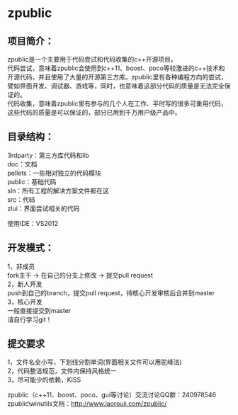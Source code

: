 zpublic
=======
  
  
项目简介：
----------
zpublic是一个主要用于代码尝试和代码收集的c++开源项目。  
代码尝试，意味着zpublic会使用到c++11、boost、poco等较激进的c++技术和开源代码，并且使用了大量的开源第三方库。zpublic里有各种编程方向的尝试，譬如界面开发、调试器、游戏等，同时，也意味着这部分代码的质量是无法完全保证的。  
代码收集，意味着zpublic里有参与的几个人在工作、平时写的很多可重用代码，这些代码的质量是可以保证的，部分已用到千万用户级产品中。  

目录结构：
----------
3rdparty：第三方库代码和lib  
doc：文档  
pellets：一些相对独立的代码模块  
public：基础代码  
sln：所有工程的解决方案文件都在这  
src：代码  
zlui：界面尝试相关的代码  

使用IDE：VS2012  

开发模式：
----------
1，非成员  
	fork主干 -> 在自己的分支上修改 -> 提交pull request  
2，新人开发  
	push到自己的branch，提交pull request，待核心开发审核后合并到master  
3，核心开发  
	一般直接提交到master  
请自行学习git！

提交要求
----------
1，文件名全小写，下划线分割单词(界面相关文件可以用驼峰法)  
2，代码整洁规范，文件内保持风格统一  
3，尽可能少的依赖，KISS  

zpublic（c++11、boost、poco、gui等讨论）交流讨论QQ群：240978546  
zpublic\winutils文档：http://www.laorouji.com/zpublic/  

